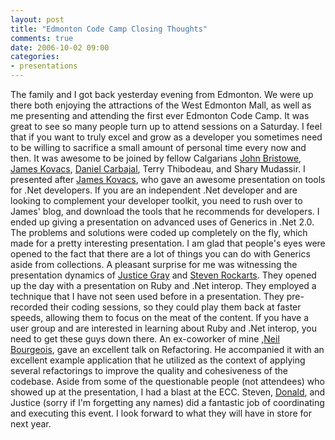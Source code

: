 ```yaml
---
layout: post
title: "Edmonton Code Camp Closing Thoughts"
comments: true
date: 2006-10-02 09:00
categories:
- presentations
---
```


The family and I got back yesterday evening from Edmonton. We were up there both enjoying the attractions of the West Edmonton Mall, as well as me presenting and attending the first ever Edmonton Code Camp. It was great to see so many people turn up to attend sessions on a Saturday. I feel that if you want to truly excel and grow as a developer you sometimes need to be willing to sacrifice a small amount of personal time every now and then. 
It was awesome to be joined by fellow Calgarians [John Bristowe](http://blogs.msdn.com/jbristowe/), [James Kovacs](http://www.jameskovacs.com), [Daniel Carbajal](http://geekswithblogs.net/DanielCarbajal/), Terry Thibodeau, and Shary Mudassir. 
I presented after [James Kovacs](http://www.jameskovacs.com), who gave an awesome presentation on tools for .Net developers. If you are an independent .Net developer and are looking to complement your developer toolkit, you need to rush over to James' blog, and download the tools that he recommends for developers. I ended up giving a presentation on advanced uses of Generics in .Net 2.0. The problems and solutions were coded up completely on the fly, which made for a pretty interesting presentation. I am glad that people's eyes were opened to the fact that there are a lot of things you can do with Generics aside from collections. 
A pleasant surprise for me was witnessing the presentation dynamics of [Justice Gray](http://graysmatter.codivation.com/) and [Steven Rockarts](http://stevenrockarts.com/blog/). They opened up the day with a presentation on Ruby and .Net interop. They employed a technique that I have not seen used before in a presentation. They pre-recorded their coding sessions, so they could play them back at faster speeds, allowing them to focus on the meat of the content. If you have a user group and are interested in learning about Ruby and .Net interop, you need to get these guys down there. 
An ex-coworker of mine ,[Neil Bourgeois](http://becomingagile.blogspot.com/), gave an excellent talk on Refactoring. He accompanied it with an excellent example application that he utilized as the context of applying several refactorings to improve the quality and cohesiveness of the codebase. 
Aside from some of the questionable people (not attendees) who showed up at the presentation, I had a blast at the ECC. Steven, [Donald](http://www.igloocoder.com), and Justice (sorry if I'm forgetting any names) did a fantastic job of coordinating and executing this event. 
I look forward to what they will have in store for next year.




